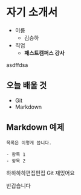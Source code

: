 # 자기 소개서

- 이름
  - 김승하
- 직업
  - **패스트캠퍼스 강사**

asdffdsa

## 오늘 배울 것

- Git
- Markdown

## Markdown 예제

```
목록은 이렇게 씁니다.

- 항목 1
- 항목 2
```

하하하하편집편집
Git 재밌어요

반갑습니다